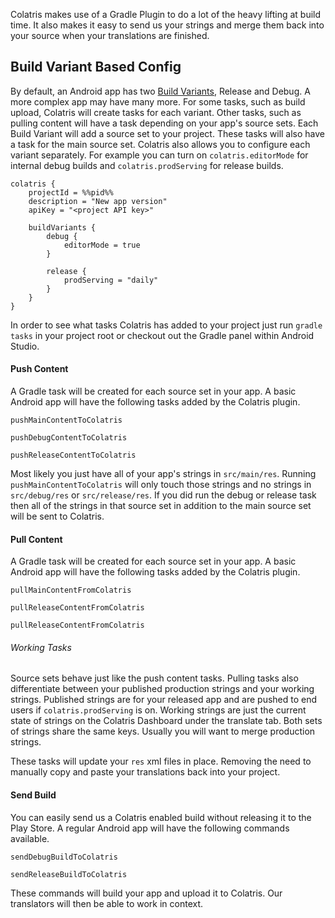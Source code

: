 Colatris makes use of a Gradle Plugin to do a lot of the heavy lifting at build time.  It also makes it easy to send us your strings and merge them back into your source when your translations are finished. 

## Build Variant Based Config

By default, an Android app has two [Build Variants](https://developer.android.com/tools/building/configuring-gradle.html), Release and Debug.  A more complex app may have many more.  For some tasks, such as build upload, Colatris will create tasks for each variant.  Other tasks, such as pulling content will have a task depending on your app's source sets.  Each Build Variant will add a source set to your project.  These tasks will also have a task for the main source set.  Colatris also allows you to configure each variant separately.  For example you can turn on `colatris.editorMode` for internal debug builds and `colatris.prodServing` for release builds.

```
colatris {
    projectId = %%pid%%
    description = "New app version"
    apiKey = "<project API key>"

    buildVariants {
    	debug {
    		editorMode = true
    	}

    	release {
    		prodServing = "daily"
    	}
    }
}
```

In order to see what tasks Colatris has added to your project just run `gradle tasks` in your project root or checkout out the Gradle panel within Android Studio.

#### Push Content

A Gradle task will be created for each source set in your app.  A basic Android app will have the following tasks added by the Colatris plugin.

`pushMainContentToColatris`

`pushDebugContentToColatris`

`pushReleaseContentToColatris`

Most likely you just have all of your app's strings in `src/main/res`.  Running `pushMainContentToColatris` will only touch those strings and no strings in `src/debug/res` or `src/release/res`.  If you did run the debug or release task then all of the strings in that source set in addition to the main source set will be sent to Colatris.

#### Pull Content

A Gradle task will be created for each source set in your app.  A basic Android app will have the following tasks added by the Colatris plugin.

`pullMainContentFromColatris`

`pullReleaseContentFromColatris`

`pullReleaseContentFromColatris`


###### Working Tasks


Source sets behave just like the push content tasks.  Pulling tasks also differentiate between your published production strings and your working strings.  Published strings are for your released app and are pushed to end users if `colatris.prodServing` is on.  Working strings are just the current state of strings on the Colatris Dashboard under the translate tab.  Both sets of strings share the same keys.  Usually you will want to merge production strings.

These tasks will update your `res` xml files in place.  Removing the need to manually copy and paste your translations back into your project.

#### Send Build

You can easily send us a Colatris enabled build without releasing it to the Play Store.  A regular Android app will have the following commands available.  

`sendDebugBuildToColatris`

`sendReleaseBuildToColatris`

These commands will build your app and upload it to Colatris.  Our translators will then be able to work in context.

